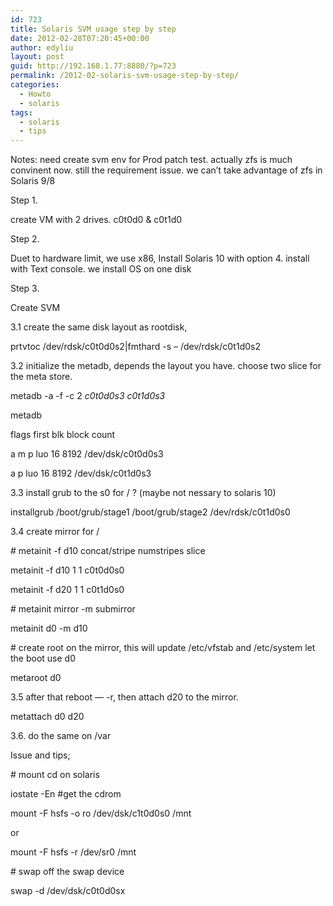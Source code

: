 ```yaml
---
id: 723
title: Solaris SVM usage step by step
date: 2012-02-28T07:20:45+00:00
author: edyliu
layout: post
guid: http://192.168.1.77:8880/?p=723
permalink: /2012-02-solaris-svm-usage-step-by-step/
categories:
  - Howto
  - solaris
tags:
  - solaris
  - tips
---
```

Notes: need create svm env for Prod patch test. actually zfs is much convinent now. still the requirement issue. we can&#8217;t take advantage of zfs in Solaris 9/8

Step 1.
  
create VM with 2 drives. c0t0d0 & c0t1d0

Step 2.
  
Duet to hardware limit, we use x86, Install Solaris 10 with option 4. install with Text console. we install OS on one disk

Step 3.
  
Create SVM
  
<!--more-->


  
3.1 create the same disk layout as rootdisk,
  
prtvtoc /dev/rdsk/c0t0d0s2|fmthard -s &#8211; /dev/rdsk/c0t1d0s2

3.2 initialize the metadb, depends the layout you have. choose two slice for the meta store.
  
metadb -a -f -c 2 _c0t0d0s3 c0t1d0s3_
  
metadb
          
flags first blk block count
       
a m p luo 16 8192 /dev/dsk/c0t0d0s3
       
a p luo 16 8192 /dev/dsk/c0t1d0s3

3.3 install grub to the s0 for / ? (maybe not nessary to solaris 10)
  
installgrub /boot/grub/stage1 /boot/grub/stage2 /dev/rdsk/c0t1d0s0

3.4 create mirror for /
  
\# metainit -f d10 concat/stripe numstripes slice
  
metainit -f d10 1 1 c0t0d0s0
  
metainit -f d20 1 1 c0t1d0s0

\# metainit mirror -m submirror
  
metainit d0 -m d10

\# create root on the mirror, this will update /etc/vfstab and /etc/system let the boot use d0
  
metaroot d0

3.5 after that reboot &#8212; -r, then attach d20 to the mirror.
  
metattach d0 d20

3.6. do the same on /var

Issue and tips;
  
\# mount cd on solaris
  
iostate -En #get the cdrom
  
mount -F hsfs -o ro /dev/dsk/c1t0d0s0 /mnt
  
or
  
mount -F hsfs -r /dev/sr0 /mnt

\# swap off the swap device
  
swap -d /dev/dsk/c0t0d0sx